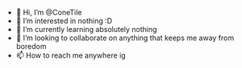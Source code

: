 - 👋 Hi, I’m @ConeTile
- 👀 I’m interested in nothing :D
- 🌱 I’m currently learning absolutely nothing
- 💞️ I’m looking to collaborate on anything that keeps me away from boredom
- 📫 How to reach me anywhere ig

<!---
ConeTile/ConeTile is a ✨ special ✨ repository because its `README.md` (this file) appears on your GitHub profile.
You can click the Preview link to take a look at your changes.
--->

